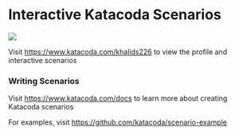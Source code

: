 # Interactive Katacoda Scenarios

[![](http://shields.katacoda.com/katacoda/khalids226/count.svg)](https://www.katacoda.com/khalids226 "Get your profile on Katacoda.com")

Visit https://www.katacoda.com/khalids226 to view the profile and interactive scenarios

### Writing Scenarios
Visit https://www.katacoda.com/docs to learn more about creating Katacoda scenarios

For examples, visit https://github.com/katacoda/scenario-example
